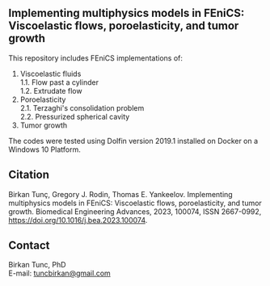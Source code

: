 ## Implementing multiphysics models in FEniCS: Viscoelastic flows, poroelasticity, and tumor growth
This repository includes FEniCS implementations of:
1) Viscoelastic fluids \
  1.1. Flow past a cylinder \
  1.2. Extrudate flow
2) Poroelasticity \
  2.1. Terzaghi's consolidation problem \
  2.2. Pressurized spherical cavity
3) Tumor growth

The codes were tested using Dolfin version 2019.1 installed on Docker on a Windows 10 Platform.

## Citation 

Birkan Tunç, Gregory J. Rodin, Thomas E. Yankeelov. Implementing multiphysics models in FEniCS: Viscoelastic flows, poroelasticity, and tumor growth.
Biomedical Engineering Advances, 2023, 100074, ISSN 2667-0992, https://doi.org/10.1016/j.bea.2023.100074.


## Contact
Birkan Tunc, PhD \
E-mail: tuncbirkan@gmail.com

